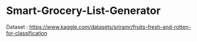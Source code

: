 # Smart-Grocery-List-Generator

Dataset : https://www.kaggle.com/datasets/sriramr/fruits-fresh-and-rotten-for-classification

